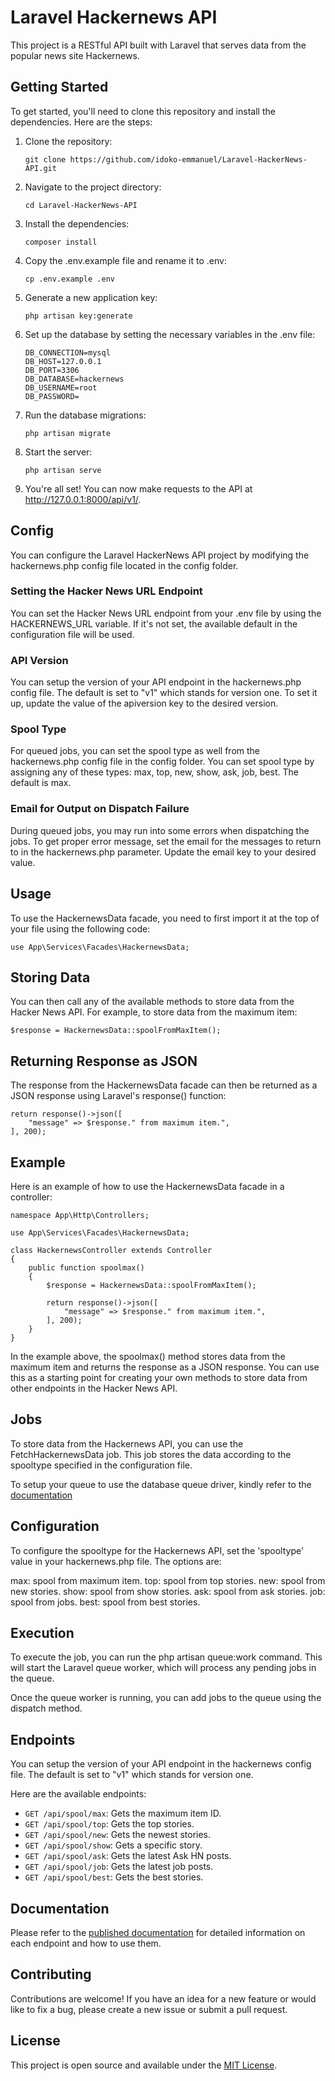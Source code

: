 # Laravel Hackernews API

This project is a RESTful API built with Laravel that serves data from the popular news site Hackernews.

## Getting Started

To get started, you'll need to clone this repository and install the dependencies. Here are the steps:

1. Clone the repository:

    ```
    git clone https://github.com/idoko-emmanuel/Laravel-HackerNews-API.git
    ```

2. Navigate to the project directory:

    ```
    cd Laravel-HackerNews-API
    ```

3. Install the dependencies:

    ```
    composer install
    ```

4. Copy the .env.example file and rename it to .env:

    ```
    cp .env.example .env
    ```

5. Generate a new application key:

    ```
    php artisan key:generate
    ```

6. Set up the database by setting the necessary variables in the .env file:

    ```
    DB_CONNECTION=mysql
    DB_HOST=127.0.0.1
    DB_PORT=3306
    DB_DATABASE=hackernews
    DB_USERNAME=root
    DB_PASSWORD=
    ```

7. Run the database migrations:

    ```
    php artisan migrate
    ```

8. Start the server:

    ```
    php artisan serve
    ```


9. You're all set! You can now make requests to the API at http://127.0.0.1:8000/api/v1/.


## Config
You can configure the Laravel HackerNews API project by modifying the hackernews.php config file located in the config folder.

### Setting the Hacker News URL Endpoint
You can set the Hacker News URL endpoint from your .env file by using the HACKERNEWS_URL variable. If it's not set, the available default in the configuration file will be used.

### API Version
You can setup the version of your API endpoint in the hackernews.php config file. The default is set to "v1" which stands for version one. To set it up, update the value of the apiversion key to the desired version.

### Spool Type
For queued jobs, you can set the spool type as well from the hackernews.php config file in the config folder. You can set spool type by assigning any of these types: max, top, new, show, ask, job, best. The default is max.

### Email for Output on Dispatch Failure
During queued jobs, you may run into some errors when dispatching the jobs. To get proper error message, set the email for the messages to return to in the hackernews.php parameter. Update the email key to your desired value.

## Usage
To use the HackernewsData facade, you need to first import it at the top of your file using the following code:

    use App\Services\Facades\HackernewsData;

## Storing Data
You can then call any of the available methods to store data from the Hacker News API. For example, to store data from the maximum item:

    $response = HackernewsData::spoolFromMaxItem();

## Returning Response as JSON
The response from the HackernewsData facade can then be returned as a JSON response using Laravel's response() function:

    return response()->json([
        "message" => $response." from maximum item.",
    ], 200);

## Example
Here is an example of how to use the HackernewsData facade in a controller:

    namespace App\Http\Controllers;

    use App\Services\Facades\HackernewsData;

    class HackernewsController extends Controller
    {
        public function spoolmax()
        {
            $response = HackernewsData::spoolFromMaxItem();

            return response()->json([
                "message" => $response." from maximum item.",
            ], 200);
        }
    }

In the example above, the spoolmax() method stores data from the maximum item and returns the response as a JSON response. You can use this as a starting point for creating your own methods to store data from other endpoints in the Hacker News API.

## Jobs
To store data from the Hackernews API, you can use the FetchHackernewsData job. This job stores the data according to the spooltype specified in the configuration file.

To setup your queue to use the database queue driver, kindly refer to the [documentation](https://laravel.com/docs/10.x/queues#driver-prerequisites)

## Configuration
To configure the spooltype for the Hackernews API, set the 'spooltype' value in your hackernews.php file. The options are:

max: spool from maximum item.
top: spool from top stories.
new: spool from new stories.
show: spool from show stories.
ask: spool from ask stories.
job: spool from jobs.
best: spool from best stories.

## Execution
To execute the job, you can run the php artisan queue:work command. This will start the Laravel queue worker, which will process any pending jobs in the queue.

Once the queue worker is running, you can add jobs to the queue using the dispatch method.


## Endpoints
You can setup the version of your API endpoint in the hackernews config file. The default is set to "v1" which stands for version one.

Here are the available endpoints:

- `GET /api/spool/max`: Gets the maximum item ID.
- `GET /api/spool/top`: Gets the top stories.
- `GET /api/spool/new`: Gets the newest stories.
- `GET /api/spool/show`: Gets a specific story.
- `GET /api/spool/ask`: Gets the latest Ask HN posts.
- `GET /api/spool/job`: Gets the latest job posts.
- `GET /api/spool/best`: Gets the best stories.

## Documentation

Please refer to the [published documentation](https://documenter.getpostman.com/view/25554207/2s93RWMq9s) for detailed information on each endpoint and how to use them.

## Contributing

Contributions are welcome! If you have an idea for a new feature or would like to fix a bug, please create a new issue or submit a pull request.

## License

This project is open source and available under the [MIT License](https://opensource.org/licenses/MIT).

